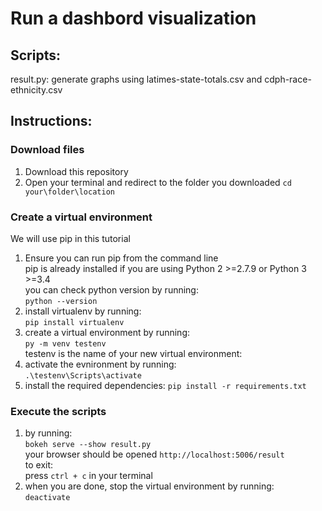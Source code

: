 # Run a dashbord visualization
## Scripts:
result.py: generate graphs using latimes-state-totals.csv and cdph-race-ethnicity.csv
## Instructions:
### Download files
1. Download this repository  
2. Open your terminal and redirect to the folder you downloaded
        `cd your\folder\location`
### Create a virtual environment
We will use pip in this tutorial  
1. Ensure you can run pip from the command line  
   pip is already installed if you are using Python 2 >=2.7.9 or Python 3 >=3.4  
   you can check python version by running:  
        `python --version`
2. install virtualenv by running:  
        `pip install virtualenv`  
3. create a virtual environment by running:  
        `py -m venv testenv`  
   testenv is the name of your new virtual environment:  
4. activate the evnironment by running:  
        `.\testenv\Scripts\activate`  
5. install the required dependencies:
        `pip install -r requirements.txt`   
### Execute the scripts  
1. by running:  
    `bokeh serve --show result.py`  
    your browser should be opened 
    `http://localhost:5006/result`  
    to exit:  
    press `ctrl + c` in your terminal  
2. when you are done, stop the virtual environment by running:  
         `deactivate`  
